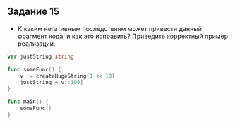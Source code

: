##  Задание 15


- К каким негативным последствиям может привести данный фрагмент кода, и как
  это исправить? Приведите корректный пример реализации.
```go
var justString string

func someFunc() {
    v := createHugeString(1 << 10)
    justString = v[:100]
}

func main() {
    someFunc()
}
```